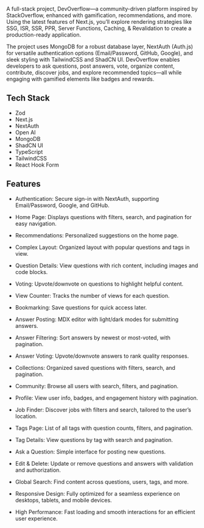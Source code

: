 A full-stack project, DevOverflow—a community-driven platform inspired by StackOverflow, enhanced with gamification, recommendations, and more. Using the latest features of Next.js, you’ll explore rendering strategies like SSG, ISR, SSR, PPR, Server Functions, Caching, & Revalidation to create a production-ready application.

The project uses MongoDB for a robust database layer, NextAuth (Auth.js) for versatile authentication options (Email/Password, GitHub, Google), and sleek styling with TailwindCSS and ShadCN UI. DevOverflow enables developers to ask questions, post answers, vote, organize content, contribute, discover jobs, and explore recommended topics—all while engaging with gamified elements like badges and rewards.

## Tech Stack

- Zod
- Next.js
- NextAuth
- Open AI
- MongoDB
- ShadCN UI
- TypeScript
- TailwindCSS
- React Hook Form

## Features

- Authentication: Secure sign-in with NextAuth, supporting Email/Password, Google, and GitHub.

- Home Page: Displays questions with filters, search, and pagination for easy navigation.

- Recommendations: Personalized suggestions on the home page.

- Complex Layout: Organized layout with popular questions and tags in view.

- Question Details: View questions with rich content, including images and code blocks.

- Voting: Upvote/downvote on questions to highlight helpful content.

- View Counter: Tracks the number of views for each question.

- Bookmarking: Save questions for quick access later.

- Answer Posting: MDX editor with light/dark modes for submitting answers.

- Answer Filtering: Sort answers by newest or most-voted, with pagination.

- Answer Voting: Upvote/downvote answers to rank quality responses.

- Collections: Organized saved questions with filters, search, and pagination.

- Community: Browse all users with search, filters, and pagination.

- Profile: View user info, badges, and engagement history with pagination.

- Job Finder: Discover jobs with filters and search, tailored to the user’s location.

- Tags Page: List of all tags with question counts, filters, and pagination.

- Tag Details: View questions by tag with search and pagination.

- Ask a Question: Simple interface for posting new questions.

- Edit & Delete: Update or remove questions and answers with validation and authorization.

- Global Search: Find content across questions, users, tags, and more.

- Responsive Design: Fully optimized for a seamless experience on desktops, tablets, and mobile devices.

- High Performance: Fast loading and smooth interactions for an efficient user experience.
